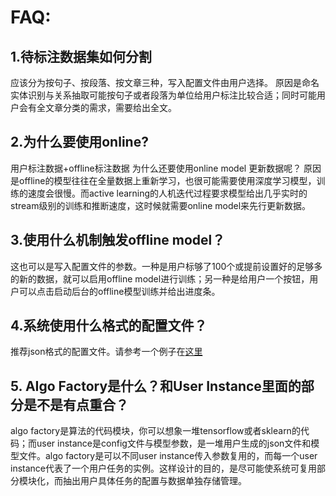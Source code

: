 # FAQ:

## 1.待标注数据集如何分割
应该分为按句子、按段落、按文章三种，写入配置文件由用户选择。
原因是命名实体识别与关系抽取可能按句子或者段落为单位给用户标注比较合适；同时可能用户会有全文章分类的需求，需要给出全文。

## 2.为什么要使用online?
用户标注数据+offline标注数据 为什么还要使用online model 更新数据呢？
原因是offline的模型往往在全量数据上重新学习，也很可能需要使用深度学习模型，训练的速度会很慢。而active learning的人机迭代过程要求模型给出几乎实时的stream级别的训练和推断速度，这时候就需要online model来先行更新数据。

## 3.使用什么机制触发offline model？
这也可以是写入配置文件的参数。一种是用户标够了100个或提前设置好的足够多的新的数据，就可以启用offline model进行训练；另一种是给用户一个按钮，用户可以点击启动后台的offline模型训练并给出进度条。

## 4.系统使用什么格式的配置文件？
推荐json格式的配置文件。请参考一个例子在[这里](https://github.com/crownpku/Rasa_NLU_Chi/tree/master/sample_configs)

## 5. AIgo Factory是什么？和User Instance里面的部分是不是有点重合？
algo factory是算法的代码模块，你可以想象一堆tensorflow或者sklearn的代码；而user instance是config文件与模型参数，是一堆用户生成的json文件和模型文件。algo factory是可以不同user instance传入参数复用的，而每一个user instance代表了一个用户任务的实例。这样设计的目的，是尽可能使系统可复用部分模块化，而抽出用户具体任务的配置与数据单独存储管理。